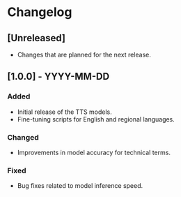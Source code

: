 # Changelog

## [Unreleased]
- Changes that are planned for the next release.

## [1.0.0] - YYYY-MM-DD
### Added
- Initial release of the TTS models.
- Fine-tuning scripts for English and regional languages.

### Changed
- Improvements in model accuracy for technical terms.

### Fixed
- Bug fixes related to model inference speed.
